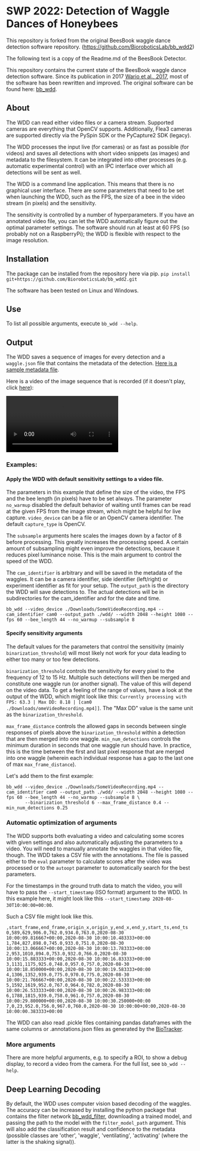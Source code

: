 SWP 2022: Detection of Waggle Dances of Honeybees
=====================

This repository is forked from the original BeesBook waggle dance detection software repository. (https://github.com/BioroboticsLab/bb_wdd2)


The following text is a copy of the Readme.md of the BeesBook Detector.

This repository contains the current state of the BeesBook waggle dance detection software.
Since its publication in 2017 [Wario et al., 2017](https://doi.org/10.1371/journal.pone.0188626), most of the software has been rewritten and improved. The original software can be found here: [bb_wdd](https://github.com/BioroboticsLab/bb_wdd/).

About
-----

The WDD can read either video files or a camera stream. Supported cameras are everything that OpenCV supports. Additionally, Flea3 cameras are supported directly via the PySpin SDK or the PyCapture2 SDK (legacy).

The WDD processes the input live (for cameras) or as fast as possible (for videos) and saves all detections with short video snippets (as images) and metadata to the filesystem.
It can be integrated into other processes (e.g. automatic experimental control) with an IPC interface over which all detections will be sent as well.

The WDD is a command line application. This means that there is no graphical user interface.
There are some parameters that need to be set when launching the WDD, such as the FPS, the size of a bee in the video stream (in pixels) and the sensitivity.

The sensitivity is controlled by a number of hyperparameters. If you have an annotated video file, you can let the WDD automatically figure out the optimal parameter settings.
The software should run at least at 60 FPS (so probably not on a RaspberryPi); the WDD is flexible with respect to the image resolution.

Installation
------------

The package can be installed from the repository here via pip.
`pip install git+https://github.com/BioroboticsLab/bb_wdd2.git`

The software has been tested on Linux and Windows.

Use
---

To list all possible arguments, execute `bb_wdd --help`.

Output
---
The WDD saves a sequence of images for every detection and a `waggle.json` file that contains the metadata of the detection.
[Here is a sample metadata file](https://github.com/BioroboticsLab/bb_wdd2/issues/2#issuecomment-1115956383).

Here is a video of the image sequence that is recorded (if it doesn't play, click [here](https://github.com/BioroboticsLab/bb_wdd2/issues/2#issue-1223930405)):

![Sample video snippet of detection](https://user-images.githubusercontent.com/6689731/166439183-02ed0e84-2b0f-46bf-a7b5-cc2019956738.mp4)


### Examples:

#### Apply the WDD with default sensitivity settings to a video file.

The parameters in this example that define the size of the video, the FPS and the bee length (in pixels) have to be set always.
The parameter `no_warmup` disabled the default behavior of waiting until frames can be read at the given FPS from the image stream, which might be helpful for live capture.
`video_device` can be a file or an OpenCV camera identifier. The default `capture_type` is OpenCV.

The `subsample` arguments here scales the images down by a factor of 8 before processing. This greatly increases the processing speed. A certain amount of subsampling might even improve the detections, because it reduces pixel luminance noise.
This is the main argument to control the speed of the WDD.

The `cam_identifier` is arbitrary and will be saved in the metadata of the waggles. It can be a camera identifier, side identifier (left/right) or experiment identifier as fit for your setup.
The `output_path` is the directory the WDD will save detections to. The actual detections will be in subdirectories for the cam_identifier and for the date and time.

```
bb_wdd --video_device ./Downloads/SomeVideoRecording.mp4 --cam_identifier cam0 --output_path ./wdd/ --width 2048 --height 1080 --fps 60 --bee_length 44 --no_warmup --subsample 8
```

#### Specify sensitivity arguments

The default values for the parameters that control the sensitivity (mainly `binarization_threshold`) will most likely not work for your data leading to either too many or too few detections.

`binarization_threshold` controls the sensitivity for every pixel to the frequency of 12 to 15 Hz. Multiple such detections will then be merged and constitute one waggle run (or another signal). The value of this will depend on the video data. To get a feeling of the range of values, have a look at the output of the WDD, which might look like this:
`Currently processing with FPS: 63.3 | Max DD: 8.18 | [cam0             ./Downloads/omeVideoRecording.mp4]]`. The "Max DD" value is the same unit as the `binarization_threshold`.

`max_frame_distance` controls the allowed gaps in seconds between single responses of pixels above the `binarization_threshold` within a detection that are then merged into one waggle.
`min_num_detections` controls the minimum duration in seconds that one waggle run should have. In practice, this is the time between the first and last pixel response that are merged into one waggle (wherein each individual response has a gap to the last one of max `max_frame_distance`).

Let's add them to the first example:
```
bb_wdd --video_device ./Downloads/SomeVideoRecording.mp4 --cam_identifier cam0 --output_path ./wdd/ --width 2048 --height 1080 --fps 60 --bee_length 44 --no_warmup --subsample 8 \
       --binarization_threshold 6 --max_frame_distance 0.4 --min_num_detections 0.25
```

### Automatic optimization of arguments

The WDD supports both evaluating a video and calculating some scores with given settings and also automatically adjusting the parameters to a video.
You will need to manually annotate the waggles in that video file, though. The WDD takes a CSV file with the annotations.
The file is passed either to the `eval` parameter to calculate scores after the video was processed or to the `autoopt` parameter to automatically search for the best parameters.

For the timestamps in the ground truth data to match the video, you will have to pass the `--start_timestamp` (ISO format) argument to the WDD.
In this example here, it might look like this `--start_timestamp 2020-08-30T10:00:00+00:00`.

Such a CSV file might look like this.
```
,start_frame,end_frame,origin_x,origin_y,end_x,end_y,start_ts,end_ts
0,589,629,906.0,762.0,934.0,763.0,2020-08-30 10:00:09.816667+00:00,2020-08-30 10:00:10.483333+00:00
1,784,827,898.0,745.0,933.0,751.0,2020-08-30 10:00:13.066667+00:00,2020-08-30 10:00:13.783333+00:00
2,953,1010,894.0,753.0,932.0,766.0,2020-08-30 10:00:15.883333+00:00,2020-08-30 10:00:16.833333+00:00
3,1131,1175,925.0,748.0,957.0,757.0,2020-08-30 10:00:18.850000+00:00,2020-08-30 10:00:19.583333+00:00
4,1306,1352,939.0,775.0,970.0,775.0,2020-08-30 10:00:21.766667+00:00,2020-08-30 10:00:22.533333+00:00
5,1592,1619,952.0,767.0,964.0,782.0,2020-08-30 10:00:26.533333+00:00,2020-08-30 10:00:26.983333+00:00
6,1788,1815,939.0,758.0,961.0,757.0,2020-08-30 10:00:29.800000+00:00,2020-08-30 10:00:30.250000+00:00
7,0,23,952.0,756.0,967.0,760.0,2020-08-30 10:00:00+00:00,2020-08-30 10:00:00.383333+00:00
```

The WDD can also read .pickle files containing pandas dataframes with the same columns or .annotations.json files as generated by the [BioTracker](https://github.com/BioroboticsLab/biotracker_core/).


### More arguments

There are more helpful arguments, e.g. to specify a ROI, to show a debug display, to record a video from the camera.
For the full list, see `bb_wdd --help`.

Deep Learning Decoding
----------------------

By default, the WDD uses computer vision based decoding of the waggles. The accuracy can be increased by installing the python package that contains the filter network
[bb_wdd_filter](https://github.com/BioroboticsLab/bb_wdd_filter/), downloading a trained model, and passing the path to the model with the `filter_model_path` argument.
This will also add the classification result and confidence to the metadata (possible classes are 'other', 'waggle', 'ventilating', 'activating' (where the latter is the shaking signal)).
